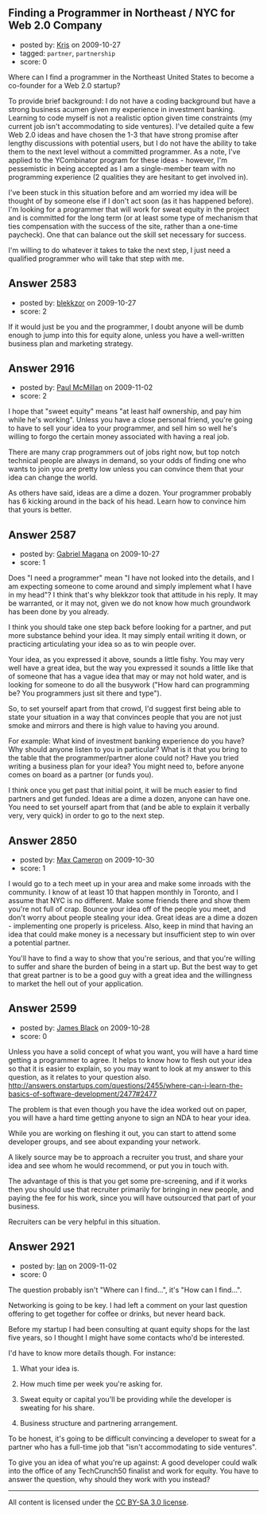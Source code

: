## Finding a Programmer in Northeast / NYC for Web 2.0 Company

- posted by: [Kris](https://stackexchange.com/users/-1/1159-kris) on 2009-10-27
- tagged: `partner`, `partnership`
- score: 0

Where can I find a programmer in the Northeast United States to become a co-founder for a Web 2.0 startup?

To provide brief background: I do not have a coding background but have a strong business acumen given my experience in investment banking. Learning to code myself is not a realistic option given time constraints (my current job isn't accommodating to side ventures). I've detailed quite a few Web 2.0 ideas and have chosen the 1-3 that have strong promise after lengthy discussions with potential users, but I do not have the ability to take them to the next level without a committed programmer. As a note, I've applied to the YCombinator program for these ideas - however, I'm pessemistic in being accepted as I am a single-member team with no programming experience (2 qualities they are hesitant to get involved in). 

I've been stuck in this situation before and am worried my idea will be thought of by someone else if I don't act soon (as it has happened before). I'm looking for a programmer that will work for sweat equity in the project and is committed for the long term (or at least some type of mechanism that ties compensation with the success of the site, rather than a one-time paycheck). One that can balance out the skill set necessary for success. 

I'm willing to do whatever it takes to take the next step, I just need a qualified programmer who will take that step with me. 




## Answer 2583

- posted by: [blekkzor](https://stackexchange.com/users/-1/281-blekkzor) on 2009-10-27
- score: 2

If it would just be you and the programmer, I doubt anyone will be dumb enough to jump into this for equity alone, unless you have a well-written business plan and marketing strategy.


## Answer 2916

- posted by: [Paul McMillan](https://stackexchange.com/users/-1/1126-paul-mcmillan) on 2009-11-02
- score: 2

I hope that "sweet equity" means "at least half ownership, and pay him while he's working". Unless you have a close personal friend, you're going to have to sell your idea to your programmer, and sell him so well he's willing to forgo the certain money associated with having a real job.

There are many crap programmers out of jobs right now, but top notch technical people are always in demand, so your odds of finding one who wants to join you are pretty low unless you can convince them that your idea can change the world.

As others have said, ideas are a dime a dozen. Your programmer probably has 6 kicking around in the back of his head. Learn how to convince him that yours is better.


## Answer 2587

- posted by: [Gabriel Magana](https://stackexchange.com/users/-1/1158-gabriel-magana) on 2009-10-27
- score: 1

Does "I need a programmer" mean "I have not looked into the details, and I am expecting someone to come around and simply implement what I have in my head"?  I think that's why blekkzor took that attitude in his reply.  It may be warranted, or it may not, given we do not know how much groundwork has been done by you already.

I think you should take one step back before looking for a partner, and put more substance behind your idea.  It may simply entail writing it down, or practicing articulating your idea so as to win people over.

Your idea, as you expressed it above, sounds a little fishy.  You may very well have a great idea, but the way you expressed it sounds a little like that of someone that has a vague idea that may or may not hold water, and is looking for someone to do all the busywork ("How hard can programming be?  You programmers just sit there and type").

So, to set yourself apart from that crowd, I'd suggest first being able to state your situation in a way that convinces people that you are not just smoke and mirrors and there is high value to having you around.

For example:  What kind of investment banking experience do you have?  Why should anyone listen to you in particular?  What is it that you bring to the table that the programmer/partner alone could not?  Have you tried writing a business plan for your idea?  You might need to, before anyone comes on board as a partner (or funds you).

I think once you get past that initial point, it will be much easier to find partners and get funded.  Ideas are a dime a dozen, anyone can have one.  You need to set yourself apart from that (and be able to explain it verbally very, very quick) in order to go to the next step.


## Answer 2850

- posted by: [Max Cameron](https://stackexchange.com/users/-1/293-max-cameron) on 2009-10-30
- score: 1

I would go to a tech meet up in your area and make some inroads with the community. I know of at least 10 that happen monthly in Toronto, and I assume that NYC is no different. Make some friends there and show them you're not full of crap. Bounce your idea off of the people you meet, and don't worry about people stealing your idea. Great ideas are a dime a dozen - implementing one properly is priceless. Also, keep in mind that having an idea that could make money is a necessary but insufficient step to win over a potential partner. 

You'll have to find a way to show that you're serious, and that you're willing to suffer and share the burden of being in a start up. But the best way to get that great partner is to be a good guy with a great idea and the willingness to market the hell out of your application. 




## Answer 2599

- posted by: [James Black](https://stackexchange.com/users/-1/1074-james-black) on 2009-10-28
- score: 0

<p>Unless you have a solid concept of what you want, you will have a hard time getting a programmer to agree.  It helps to know how to flesh out your idea so that it is easier to explain, so you may want to look at my answer to this question, as it relates to your question also. <a href="http://answers.onstartups.com/questions/2455/where-can-i-learn-the-basics-of-software-development/2477#2477" rel="nofollow">http://answers.onstartups.com/questions/2455/where-can-i-learn-the-basics-of-software-development/2477#2477</a></p>

<p>The problem is that even though you have the idea worked out on paper, you will have a hard time getting anyone to sign an NDA to hear your idea.</p>

<p>While you are working on fleshing it out, you can start to attend some developer groups, and see about expanding your network.</p>

<p>A likely source may be to approach a recruiter you trust, and share your idea and see whom he would recommend, or put you in touch with.</p>

<p>The advantage of this is that you get some pre-screening, and if it works then you should use that recruiter primarily for bringing in new people, and paying the fee for his work, since you will have outsourced that part of your business.</p>

<p>Recruiters can be very helpful in this situation.</p>



## Answer 2921

- posted by: [Ian](https://stackexchange.com/users/-1/1110-ian) on 2009-11-02
- score: 0

The question probably isn't "Where can I find...", it's "How can I find...".  

Networking is going to be key.  I had left a comment on your last question offering to get together for coffee or drinks, but never heard back.

Before my startup I had been consulting at quant equity shops for the last five years, so I thought I might have some contacts who'd be interested.  

I'd have to know more details though.  For instance:

1) What your idea is.

2) How much time per week you're asking for.

3) Sweat equity or capital you'll be providing while the developer is sweating for his share.

4) Business structure and partnering arrangement.

To be honest, it's going to be difficult convincing a developer to sweat for a partner who has a full-time job that "isn't accommodating to side ventures".

To give you an idea of what you're up against:  A good developer could walk into the office of any TechCrunch50 finalist and work for equity.  You have to answer the question, why should they work with you instead?




---

All content is licensed under the [CC BY-SA 3.0 license](https://creativecommons.org/licenses/by-sa/3.0/).
